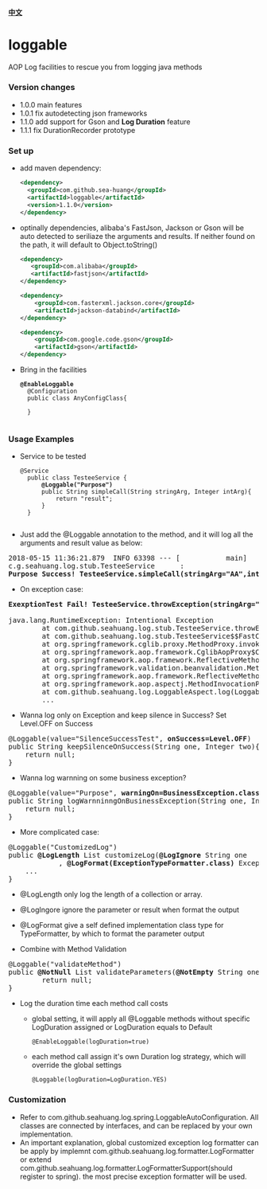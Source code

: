 #### [中文](https://github.com/sea-huang/loggable/blob/master/README_CN.md)

# loggable
AOP Log facilities to rescue you from logging java methods

### Version changes
- 1.0.0  main features  
- 1.0.1  fix autodetecting json frameworks  
- 1.1.0  add support for Gson and <b>Log Duration</b> feature 
- 1.1.1  fix DurationRecorder prototype

### Set up
- add maven dependency:

	```xml
	<dependency>
	  <groupId>com.github.sea-huang</groupId>
	  <artifactId>loggable</artifactId>
	  <version>1.1.0</version>
	</dependency>
	```

- optinally dependencies, alibaba's FastJson, Jackson or Gson will be auto detected to seriliaze the arguments and results. If neither found on the path, it will default to Object.toString()

	```xml
	<dependency>
       <groupId>com.alibaba</groupId>
       <artifactId>fastjson</artifactId>
	</dependency>
	```
	```xml
	<dependency>
		<groupId>com.fasterxml.jackson.core</groupId>
		<artifactId>jackson-databind</artifactId>
	</dependency>
	```
	```xml
	<dependency>
		<groupId>com.google.code.gson</groupId>
		<artifactId>gson</artifactId>
	</dependency>
	```
	
- Bring in the facilities

	<pre><code><b>@EnableLoggable</b>
	@Configuration
	public class AnyConfigClass{
	
	}
	</code></pre>

### Usage Examples

- Service to be tested 

	<pre><code>@Service
	public class TesteeService {
		<b>@Loggable("Purpose")</b>
		public String simpleCall(String stringArg, Integer intArg){
			return "result";
		}
	}
	</code></pre>

- Just add the @Loggable annotation to the method, and it will log all the arguments and result value as below:
<pre>2018-05-15 11:36:21.879  INFO 63398 --- [           main] 
c.g.seahuang.log.stub.TesteeService      :
<b>Purpose Success! TesteeService.simpleCall(stringArg="AA",intArg=10) returns "result"</b></pre>

- On exception case:

<pre><b>ExexptionTest Fail! TesteeService.throwException(stringArg="AA",intArg=10)</b>
	
java.lang.RuntimeException: Intentional Exception
		at com.github.seahuang.log.stub.TesteeService.throwException(TesteeService.java:35) ~[test-classes/:na]
		at com.github.seahuang.log.stub.TesteeService$$FastClassBySpringCGLIB$$5d883f5f.invoke(<generated>) ~[test-classes/:na]
		at org.springframework.cglib.proxy.MethodProxy.invoke(MethodProxy.java:204) ~[spring-core-4.3.7.RELEASE.jar:4.3.7.RELEASE]
		at org.springframework.aop.framework.CglibAopProxy$CglibMethodInvocation.invokeJoinpoint(CglibAopProxy.java:721) ~[spring-aop-4.3.7.RELEASE.jar:4.3.7.RELEASE]
		at org.springframework.aop.framework.ReflectiveMethodInvocation.proceed(ReflectiveMethodInvocation.java:157) [spring-aop-4.3.7.RELEASE.jar:4.3.7.RELEASE]
		at org.springframework.validation.beanvalidation.MethodValidationInterceptor.invoke(MethodValidationInterceptor.java:139) ~[spring-context-4.3.7.RELEASE.jar:4.3.7.RELEASE]
		at org.springframework.aop.framework.ReflectiveMethodInvocation.proceed(ReflectiveMethodInvocation.java:179) [spring-aop-4.3.7.RELEASE.jar:4.3.7.RELEASE]
		at org.springframework.aop.aspectj.MethodInvocationProceedingJoinPoint.proceed(MethodInvocationProceedingJoinPoint.java:85) ~[spring-aop-4.3.7.RELEASE.jar:4.3.7.RELEASE]
		at com.github.seahuang.log.LoggableAspect.log(LoggableAspect.java:18) ~[classes/:na]
		...
</pre>

- Wanna log only on Exception and keep silence in Success? Set Level.OFF on Success 
<pre>
@Loggable(value="SilenceSuccessTest", <b>onSuccess=Level.OFF</b>)
public String keepSilenceOnSuccess(String one, Integer two){
	return null;
}
</pre>

- Wanna log warnning on some business exception?
<pre>
@Loggable(value="Purpose", <b>warningOn=BusinessException.class</b>)
public String logWarnninngOnBusinessException(String one, Integer two){
	return null;
}
</pre>

- More complicated case:
<pre>
@Loggable("CustomizedLog")
public <b>@LogLength</b> List<String> customizeLog(<b>@LogIgnore</b> String one
			, <b>@LogFormat(ExceptionTypeFormatter.class)</b> Exception t){
	...
}
</pre>
  - @LogLength only log the length of a collection or array.
  - @LogIngore ignore the parameter or result when format the output
 - @LogFormat give a self defined implementation class type for TypeFormatter, by which to format the parameter output

- Combine with Method Validation
<pre>@Loggable("validateMethod")
public <b>@NotNull</b> List<String> validateParameters(<b>@NotEmpty</b> String one, <b>@NotNull</b> Integer two){
		return null;
}
</pre>

- Log the duration time each method call costs
  - global setting, it will apply all @Loggable methods without specific LogDuration assigned or LogDuration equals to Default
  
  	```
  	@EnableLoggable(logDuration=true)
  	```
  
  - each method call assign it's own Duration log strategy, which will override the global settings
  
  	```
  	@Loggable(logDuration=LogDuration.YES)
  	```
  

### Customization
- Refer to com.github.seahuang.log.spring.LoggableAutoConfiguration. All classes are connected by interfaces, and can be replaced by your own implementation. 
- An important explanation, global customized exception log formatter can be apply by implemnt com.github.seahuang.log.formatter.LogFormatter or extend com.github.seahuang.log.formatter.LogFormatterSupport(should register to spring). the most precise exception formatter will be used.
